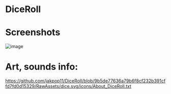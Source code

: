 # DiceRoll


# Screenshots

![image](https://user-images.githubusercontent.com/104214436/165535756-02eb019e-ce32-4580-9d78-7213a3862002.png)


# Art, sounds info:

https://github.com/jakpop11/DiceRoll/blob/9b5de77636a79b6f8cf232b391cffd7fd0d15329/RawAssets/dice.svg/icons/About_DiceRoll.txt

